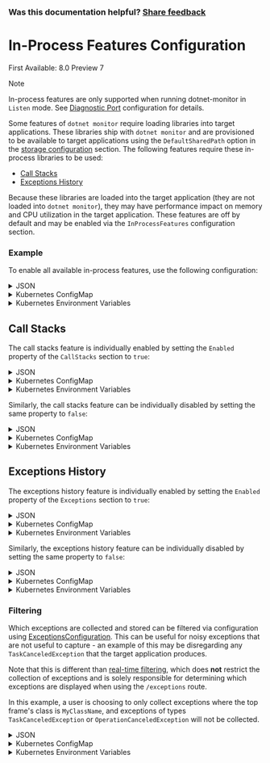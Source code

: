 ### Was this documentation helpful? [Share feedback](https://www.research.net/r/DGDQWXH?src=documentation%2Fconfiguration%2Fin-process-features-configuration)

# In-Process Features Configuration

First Available: 8.0 Preview 7

> [!NOTE]
> In-process features are only supported when running dotnet-monitor in `Listen` mode. 
> See [Diagnostic Port](./diagnostic-port-configuration.md) configuration for details.

Some features of `dotnet monitor` require loading libraries into target applications. These libraries ship with `dotnet monitor` and are provisioned to be available to target applications using the `DefaultSharedPath` option in the [storage configuration](./storage-configuration.md) section. The following features require these in-process libraries to be used:

- [Call Stacks](#call-stacks)
- [Exceptions History](#exceptions-history)

Because these libraries are loaded into the target application (they are not loaded into `dotnet monitor`), they may have performance impact on memory and CPU utilization in the target application. These features are off by default and may be enabled via the `InProcessFeatures` configuration section.

### Example

To enable all available in-process features, use the following configuration:

<details>
  <summary>JSON</summary>

  ```json
  {
    "InProcessFeatures": {
      "Enabled": true
    }
  }
  ```
</details>

<details>
  <summary>Kubernetes ConfigMap</summary>
  
  ```yaml
  InProcessFeatures__Enabled: "true"
  ```
</details>

<details>
  <summary>Kubernetes Environment Variables</summary>
  
  ```yaml
  - name: DotnetMonitor_InProcessFeatures__Enabled
    value: "true"
  ```
</details>

## Call Stacks

The call stacks feature is individually enabled by setting the `Enabled` property of the `CallStacks` section to `true`:

<details>
  <summary>JSON</summary>

  ```json
  {
    "InProcessFeatures": {
      "CallStacks": {
        "Enabled": true
      }
    }
  }
  ```
</details>

<details>
  <summary>Kubernetes ConfigMap</summary>
  
  ```yaml
  InProcessFeatures__CallStacks__Enabled: "true"
  ```
</details>

<details>
  <summary>Kubernetes Environment Variables</summary>
  
  ```yaml
  - name: DotnetMonitor_InProcessFeatures__CallStacks__Enabled
    value: "true"
  ```
</details>

Similarly, the call stacks feature can be individually disabled by setting the same property to `false`:

<details>
  <summary>JSON</summary>

  ```json
  {
    "InProcessFeatures": {
      "Enabled": true,
      "CallStacks": {
        "Enabled": false
      }
    }
  }
  ```
</details>

<details>
  <summary>Kubernetes ConfigMap</summary>
  
  ```yaml
  InProcessFeatures__Enabled: "true"
  InProcessFeatures__CallStacks__Enabled: "false"
  ```
</details>

<details>
  <summary>Kubernetes Environment Variables</summary>
  
  ```yaml
  - name: DotnetMonitor_InProcessFeatures__Enabled
    value: "true"
  - name: DotnetMonitor_InProcessFeatures__CallStacks__Enabled
    value: "false"
  ```
</details>

## Exceptions History

The exceptions history feature is individually enabled by setting the `Enabled` property of the `Exceptions` section to `true`:

<details>
  <summary>JSON</summary>

  ```json
  {
    "InProcessFeatures": {
      "Exceptions": {
        "Enabled": true
      }
    }
  }
  ```
</details>

<details>
  <summary>Kubernetes ConfigMap</summary>
  
  ```yaml
  InProcessFeatures__Exceptions__Enabled: "true"
  ```
</details>

<details>
  <summary>Kubernetes Environment Variables</summary>
  
  ```yaml
  - name: DotnetMonitor_InProcessFeatures__Exceptions__Enabled
    value: "true"
  ```
</details>

Similarly, the exceptions history feature can be individually disabled by setting the same property to `false`:

<details>
  <summary>JSON</summary>

  ```json
  {
    "InProcessFeatures": {
      "Enabled": true,
      "Exceptions": {
        "Enabled": false
      }
    }
  }
  ```
</details>

<details>
  <summary>Kubernetes ConfigMap</summary>
  
  ```yaml
  InProcessFeatures__Enabled: "true"
  InProcessFeatures__Exceptions__Enabled: "false"
  ```
</details>

<details>
  <summary>Kubernetes Environment Variables</summary>
  
  ```yaml
  - name: DotnetMonitor_InProcessFeatures__Enabled
    value: "true"
  - name: DotnetMonitor_InProcessFeatures__Exceptions__Enabled
    value: "false"
  ```
</details>

### Filtering

Which exceptions are collected and stored can be filtered via configuration using [ExceptionsConfiguration](../api/definitions.md#ExceptionsConfiguration). This can be useful for noisy exceptions that are not useful to capture - an example of this may be disregarding any `TaskCanceledException` that the target application produces.

Note that this is different than [real-time filtering](../api/exceptions-custom.md), which does **not** restrict the collection of exceptions and is solely responsible for determining which exceptions are displayed when using the `/exceptions` route.

In this example, a user is choosing to only collect exceptions where the top frame's class is `MyClassName`, and exceptions of types `TaskCanceledException` or `OperationCanceledException` will not be collected.

<details>
  <summary>JSON</summary>

  ```json
  {
    "InProcessFeatures": {
      "Exceptions": {
        "Enabled": true,
        "CollectionFilters": {
          "Include": [
            {
              "TypeName": "MyClassName"
            }
          ],
          "Exclude": [
            {
              "ExceptionType": "TaskCanceledException"
            },
            {
              "ExceptionType": "OperationCanceledException"
            }
          ]
        }
      }
    }
  }
  ```
</details>

<details>
  <summary>Kubernetes ConfigMap</summary>
  
  ```yaml
  InProcessFeatures__Exceptions__Enabled: "true"
  InProcessFeatures__Exceptions__CollectionFilters__Include__0__TypeName: "MyClassName"
  InProcessFeatures__Exceptions__CollectionFilters__Exclude__0__ExceptionType: "TaskCanceledException"
  InProcessFeatures__Exceptions__CollectionFilters__Exclude__1__ExceptionType: "OperationCanceledException"
  ```
</details>

<details>
  <summary>Kubernetes Environment Variables</summary>
  
  ```yaml
  - name: DotnetMonitor_InProcessFeatures__Exceptions__Enabled
    value: "true"
  - name: DotnetMonitor_InProcessFeatures__Exceptions__CollectionFilters__Include__0__TypeName
    value: "MyClassName"
  - name: DotnetMonitor_InProcessFeatures__Exceptions__CollectionFilters__Exclude__0__ExceptionType
    value: "TaskCanceledException"
  - name: DotnetMonitor_InProcessFeatures__Exceptions__CollectionFilters__Exclude__1__ExceptionType
    value: "OperationCanceledException"
  ```
</details>
